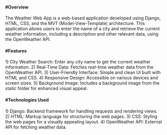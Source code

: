<h4>#Overview </h4>
The Weather Web App is a web-based application developed using Django, HTML, CSS, and the MVT (Model-View-Template) architecture. 
This application allows users to enter the name of a city and retrieve the current weather information, including a description 
and other relevant data, using the OpenWeather API.
<h4>#Features</h4>
1) City Weather Search: Enter any city name to get the current weather information.
2) Real-Time Data: Fetches real-time weather data from the OpenWeather API.
3) User-Friendly Interface: Simple and clean UI built with HTML and CSS.
4) Responsive Design: Accessible on various devices and screen sizes.
5) Background Image: Includes a background image from the static folder for enhanced visual appeal.
<h4>#Technologies Used</h4>
1) Django: Backend framework for handling requests and rendering views.
2) HTML: Markup language for structuring the web pages.
3) CSS: Styling the web pages for a visually appealing layout.
4) OpenWeather API: External API for fetching weather data.
